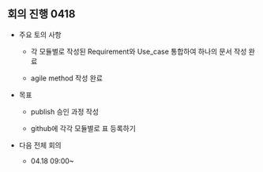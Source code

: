 ## 회의 진행 0418

* 주요 토의 사항

   * 각 모듈별로 작성된 Requirement와 Use_case 통합하여 하나의 문서 작성 완료

   * agile method 작성 완료


* 목표

   * publish 승인 과정 작성

   * github에 각각 모듈별로 표 등록하기



* 다음 전체 회의

   * 04.18 09:00~